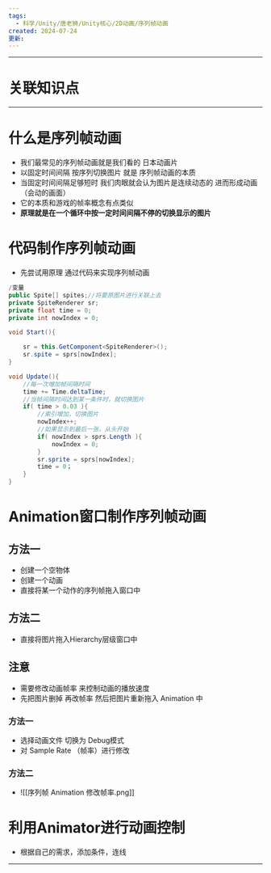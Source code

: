 ```yaml
---
tags:
  - 科学/Unity/唐老狮/Unity核心/2D动画/序列帧动画
created: 2024-07-24
更新:
---
```


---
# 关联知识点



---
# 什么是序列帧动画

- 我们最常见的序列帧动画就是我们看的 日本动画片
- 以固定时间间隔 按序列切换图片 就是 序列帧动画的本质
- 当固定时间间隔足够短时 我们肉眼就会认为图片是连续动态的 进而形成动画（会动的画面）
- 它的本质和游戏的帧率概念有点类似
- **原理就是在一个循环中按一定时间间隔不停的切换显示的图片**
# 代码制作序列帧动画

- 先尝试用原理 通过代码来实现序列帧动画

```C#
/变量
public Spite[] spites;//将要原图片进行关联上去
private SpiteRenderer sr;
private float time = 0;
private int nowIndex = 0;

void Start(){

	sr = this.GetComponent<SpiteRenderer>();
	sr.spite = sprs[nowIndex];
}

void Update(){
	//每一次增加帧间隔时间
	time += Time.deltaTime;
	//当帧间隔时间达到某一条件时，就切换图片
	if( time > 0.03 ){
		//索引增加，切换图片
		nowIndex++;
		//如果显示到最后一张，从头开始
		if( nowIndex > sprs.Length ){
			nowIndex = 0;
		}
		sr.sprite = sprs[nowIndex];
		time = 0；
	}
}

```
# Animation窗口制作序列帧动画
## 方法一

- 创建一个空物体
- 创建一个动画
- 直接将某一个动作的序列帧拖入窗口中
## 方法二

- 直接将图片拖入Hierarchy层级窗口中
## 注意

- 需要修改动画帧率 来控制动画的播放速度
- 先把图片删掉 再改帧率 然后把图片重新拖入 Animation 中
### 方法一

- 选择动画文件 切换为 Debug模式
- 对 Sample Rate （帧率）进行修改
### 方法二

- ![[序列帧 Animation 修改帧率.png]]
# 利用Animator进行动画控制

- 根据自己的需求，添加条件，连线

---
